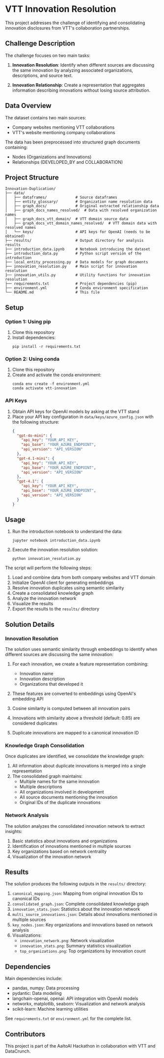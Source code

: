 # VTT Innovation Resolution

This project addresses the challenge of identifying and consolidating innovation disclosures from VTT's collaboration partnerships.

## Challenge Description

The challenge focuses on two main tasks:

1. **Innovation Resolution**: Identify when different sources are discussing the same innovation by analyzing associated organizations, descriptions, and source text.

2. **Innovation Relationship**: Create a representation that aggregates information describing innovations without losing source attribution.

## Data Overview

The dataset contains two main sources:
- Company websites mentioning VTT collaborations
- VTT's website mentioning company collaborations

The data has been preprocessed into structured graph documents containing:
- Nodes (Organizations and Innovations)
- Relationships (DEVELOPED_BY and COLLABORATION)

## Project Structure

```
Innovation-Duplication/
├── data/
│   ├── dataframes/             # Source dataframes
│   ├── entity_glossary/        # Organization name resolution data
│   ├── graph_docs/             # Original extracted relationship data
│   ├── graph_docs_names_resolved/  # Data with resolved organization names
│   ├── graph_docs_vtt_domain/  # VTT domain source data
│   ├── graph_docs_vtt_domain_names_resolved/  # VTT domain data with resolved names
│   └── keys/                   # API keys for OpenAI (needs to be obtained)
├── results/                    # Output directory for analysis results
├── introduction_data.ipynb     # Notebook introducing the dataset
├── introduction_data.py        # Python script version of the introduction
├── local_entity_processing.py  # Data models for graph documents
├── innovation_resolution.py    # Main script for innovation resolution
├── innovation_utils.py         # Utility functions for innovation resolution
├── requirements.txt            # Project dependencies (pip)
├── environment.yml             # Conda environment specification
└── README.md                   # This file
```

## Setup

### Option 1: Using pip

1. Clone this repository
2. Install dependencies:
   ```
   pip install -r requirements.txt
   ```

### Option 2: Using conda

1. Clone this repository
2. Create and activate the conda environment:
   ```
   conda env create -f environment.yml
   conda activate vtt-innovation
   ```

### API Keys

1. Obtain API keys for OpenAI models by asking at the VTT stand
2. Place your API key configuration in `data/keys/azure_config.json` with the following structure:
   ```json
   {
     "gpt-4o-mini": {
       "api_key": "YOUR_API_KEY",
       "api_base": "YOUR_AZURE_ENDPOINT",
       "api_version": "API_VERSION"
     },
     "gpt-4.1-mini": {
       "api_key": "YOUR_API_KEY",
       "api_base": "YOUR_AZURE_ENDPOINT",
       "api_version": "API_VERSION"
     },
     "gpt-4.1": {
       "api_key": "YOUR_API_KEY",
       "api_base": "YOUR_AZURE_ENDPOINT", 
       "api_version": "API_VERSION"
     }
   }
   ```

## Usage

1. Run the introduction notebook to understand the data:
   ```
   jupyter notebook introduction_data.ipynb
   ```

2. Execute the innovation resolution solution:
   ```
   python innovation_resolution.py
   ```

The script will perform the following steps:
1. Load and combine data from both company websites and VTT domain
2. Initialize OpenAI client for generating embeddings
3. Resolve innovation duplicates using semantic similarity
4. Create a consolidated knowledge graph
5. Analyze the innovation network
6. Visualize the results
7. Export the results to the `results/` directory

## Solution Details

### Innovation Resolution

The solution uses semantic similarity through embeddings to identify when different sources are discussing the same innovation:

1. For each innovation, we create a feature representation combining:
   - Innovation name
   - Innovation description
   - Organizations that developed it

2. These features are converted to embeddings using OpenAI's embedding API

3. Cosine similarity is computed between all innovation pairs

4. Innovations with similarity above a threshold (default: 0.85) are considered duplicates

5. Duplicate innovations are mapped to a canonical innovation ID

### Knowledge Graph Consolidation

Once duplicates are identified, we consolidate the knowledge graph:

1. All information about duplicate innovations is merged into a single representation
2. The consolidated graph maintains:
   - Multiple names for the same innovation
   - Multiple descriptions
   - All organizations involved in development
   - All source documents mentioning the innovation
   - Original IDs of the duplicate innovations

### Network Analysis

The solution analyzes the consolidated innovation network to extract insights:

1. Basic statistics about innovations and organizations
2. Identification of innovations mentioned in multiple sources
3. Key organizations based on network centrality
4. Visualization of the innovation network

## Results

The solution produces the following outputs in the `results/` directory:

1. `canonical_mapping.json`: Mapping from original innovation IDs to canonical IDs
2. `consolidated_graph.json`: Complete consolidated knowledge graph
3. `innovation_stats.json`: Statistics about the innovation network
4. `multi_source_innovations.json`: Details about innovations mentioned in multiple sources
5. `key_nodes.json`: Key organizations and innovations based on network analysis
6. Visualizations:
   - `innovation_network.png`: Network visualization
   - `innovation_stats.png`: Summary statistics visualization
   - `top_organizations.png`: Top organizations by innovation count

## Dependencies

Main dependencies include:
- pandas, numpy: Data processing
- pydantic: Data modeling
- langchain-openai, openai: API integration with OpenAI models
- networkx, matplotlib, seaborn: Visualization and network analysis
- scikit-learn: Machine learning utilities

See `requirements.txt` or `environment.yml` for the complete list.

## Contributors

This project is part of the AaltoAI Hackathon in collaboration with VTT and DataCrunch.

